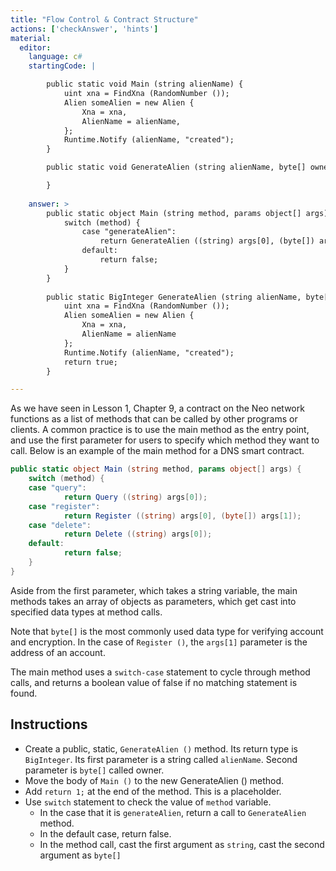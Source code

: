 ```yaml
---
title: "Flow Control & Contract Structure"
actions: ['checkAnswer', 'hints']
material: 
  editor:
    language: c#
    startingCode: |

        public static void Main (string alienName) {
            uint xna = FindXna (RandomNumber ());
            Alien someAlien = new Alien {
                Xna = xna, 
                AlienName = alienName, 
            };
            Runtime.Notify (alienName, "created");
        }

        public static void GenerateAlien (string alienName, byte[] owner) {

        }
    
    answer: > 
        public static object Main (string method, params object[] args) {
            switch (method) {
                case "generateAlien":
                    return GenerateAlien ((string) args[0], (byte[]) args[1]); 
                default: 
                    return false; 
            }
        }
        
        public static BigInteger GenerateAlien (string alienName, byte[] owner) {
            uint xna = FindXna (RandomNumber ()); 
            Alien someAlien = new Alien {
                Xna = xna, 
                AlienName = alienName
            };
            Runtime.Notify (alienName, "created");
            return true; 
        }

---
```


As we have seen in Lesson 1, Chapter 9, a contract on the Neo network functions as a list of methods that can be called by other programs or clients. A common practice is to use the main method as the entry point, and use the first parameter for users to specify which method they want to call. Below is an example of the main method for a DNS smart contract. 

```c#
public static object Main (string method, params object[] args) {
    switch (method) {
    case "query":
            return Query ((string) args[0]);
    case "register":
            return Register ((string) args[0], (byte[]) args[1]);
    case "delete":
            return Delete ((string) args[0]);
    default:
            return false;
    }
}
```

Aside from the first parameter, which takes a string variable, the main methods takes an array of objects as parameters, which get cast into specified data types at method calls. 

Note that `byte[]` is the most commonly used data type for verifying account and encryption. In the case of `Register ()`, the `args[1]` parameter is the address of an account. 

The main method uses a `switch-case` statement to cycle through method calls, and returns a boolean value of false if no matching statement is found. 

## Instructions

- Create a public, static, `GenerateAlien ()` method. Its return type is `BigInteger`. Its first parameter is a string called `alienName`. Second parameter is `byte[]` called owner. 
- Move the body of `Main ()` to the new GenerateAlien () method. 
- Add `return 1;` at the end of the method. This is a placeholder. 
- Use `switch` statement to check the value of `method` variable. 
  - In the case that it is `generateAlien`, return a call to `GenerateAlien` method. 
  - In the default case, return false. 
  - In the method call, cast the first argument as `string`, cast the second argument as `byte[]`